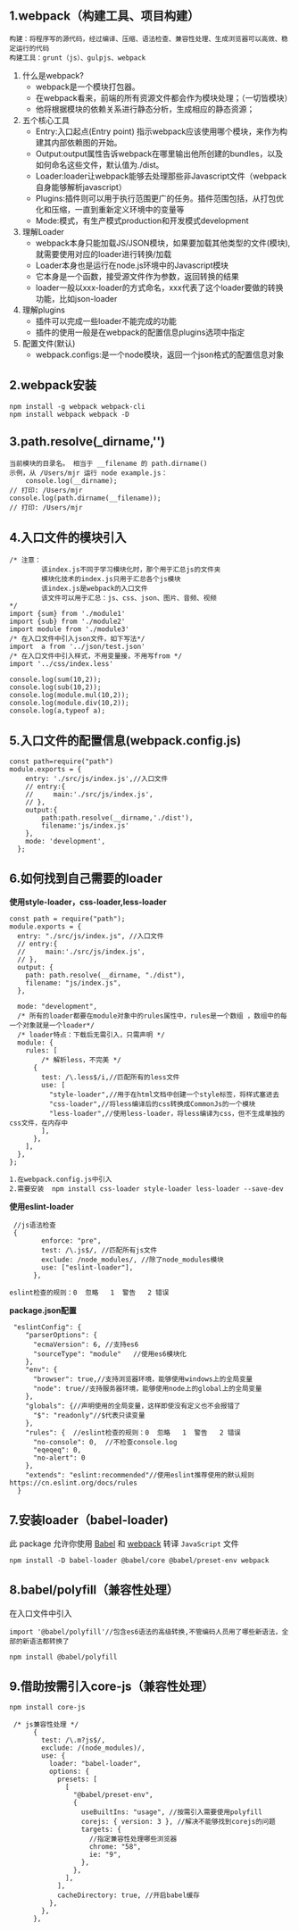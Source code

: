 ## 1.webpack（构建工具、项目构建）

```
构建：将程序写的源代码，经过编译、压缩、语法检查、兼容性处理、生成浏览器可以高效、稳定运行的代码 
构建工具：grunt（js）、gulpjs、webpack
```

1. 什么是webpack?
    - webpack是一个模块打包器。
    - 在webpack看来，前端的所有资源文件都会作为模块处理；（一切皆模块）
    - 他将根据模块的依赖关系进行静态分析，生成相应的静态资源；
2. 五个核心工具
   	- Entry:入口起点(Entry point) 指示webpack应该使用哪个模块，来作为构建其内部依赖图的开始。
   	- Output:output属性告诉webpack在哪里输出他所创建的bundles，以及如何命名这些文件，默认值为./dist。
   	- Loader:loader让webpack能够去处理那些非Javascript文件（webpack自身能够解析javascript）
   	- Plugins:插件则可以用于执行范围更广的任务。插件范围包括，从打包优化和压缩，一直到重新定义环境中的变量等
   	- Mode:模式，有生产模式production和开发模式development
3. 理解Loader
   - webpack本身只能加载JS/JSON模块，如果要加载其他类型的文件(模块),就需要使用对应的loader进行转换/加载
   - Loader本身也是运行在node.js环境中的Javascript模块
   - 它本身是一个函数，接受源文件作为参数，返回转换的结果
   - loader一般以xxx-loader的方式命名，xxx代表了这个loader要做的转换功能，比如json-loader
4. 理解plugins
   - 插件可以完成一些loader不能完成的功能
   - 插件的使用一般是在webpack的配置信息plugins选项中指定
5. 配置文件(默认)
   - webpack.configs:是一个node模块，返回一个json格式的配置信息对象



## 2.webpack安装

```
npm install -g webpack webpack-cli
npm install webpack webpack -D
```

## 3.path.resolve(_dirname,'')

```
当前模块的目录名。 相当于 __filename 的 path.dirname()
示例，从 /Users/mjr 运行 node example.js：
	console.log(__dirname);
// 打印: /Users/mjr
console.log(path.dirname(__filename));
// 打印: /Users/mjr
```

## 4.入口文件的模块引入

```
/* 注意：
        该index.js不同于学习模块化时，那个用于汇总js的文件夹
        模块化技术的index.js只用于汇总各个js模块
        该index.js是webpack的入口文件
        该文件可以用于汇总：js、css、json、图片、音频、视频
*/
import {sum} from './module1'
import {sub} from './module2'
import module from './module3'
/* 在入口文件中引入json文件，如下写法*/
import  a from '../json/test.json'
/* 在入口文件中引入样式，不用变量接，不用写from */
import '../css/index.less'

console.log(sum(10,2));
console.log(sub(10,2));
console.log(module.mul(10,2));
console.log(module.div(10,2));
console.log(a,typeof a);
```

## 5.入口文件的配置信息(webpack.config.js)

```
const path=require("path")
module.exports = {
    entry: './src/js/index.js',//入口文件
    // entry:{
    //     main:'./src/js/index.js',
    // },
    output:{
        path:path.resolve(__dirname,'./dist'),
        filename:'js/index.js'
    },
    mode: 'development',
  };
```

## 6.如何找到自己需要的loader

**使用style-loader，css-loader,less-loader**

```
const path = require("path");
module.exports = {
  entry: "./src/js/index.js", //入口文件
  // entry:{
  //     main:'./src/js/index.js',
  // },
  output: {
    path: path.resolve(__dirname, "./dist"),
    filename: "js/index.js",
  },
 
  mode: "development",
  /* 所有的loader都要在module对象中的rules属性中，rules是一个数组 ，数组中的每一个对象就是一个loader*/
  /* loader特点：下载后无需引入，只需声明 */
  module: {
    rules: [
        /* 解析less，不完美 */
      {
        test: /\.less$/i,//匹配所有的less文件
        use: [
          "style-loader",//用于在html文档中创建一个style标签，将样式塞进去
          "css-loader",//将less编译后的css转换成CommonJs的一个模块
          "less-loader",//使用less-loader，将less编译为css，但不生成单独的css文件，在内存中
        ],
      },
    ],
  },
};

```

```
1.在webpack.config.js中引入
2.需要安装  npm install css-loader style-loader less-loader --save-dev
```

**使用eslint-loader**

```
 //js语法检查
 {
        enforce: "pre",
        test: /\.js$/, //匹配所有js文件
        exclude: /node_modules/, //除了node_modules模块
        use: ["eslint-loader"],
      },
```

```
eslint检查的规则：0  忽略   1  警告   2 错误
```

**package.json配置**

```
 "eslintConfig": {
    "parserOptions": {
      "ecmaVersion": 6, //支持es6
      "sourceType": "module"   //使用es6模块化
    },
    "env": {
      "browser": true,//支持浏览器环境，能够使用windows上的全局变量
      "node": true//支持服务器环境，能够使用node上的global上的全局变量
    },
    "globals": {//声明使用的全局变量，这样即使没有定义也不会报错了
      "$": "readonly"//$代表只读变量
    },
    "rules": {  //eslint检查的规则：0  忽略   1  警告   2 错误
      "no-console": 0,  //不检查console.log
      "eqeqeq": 0,
      "no-alert": 0
    },
    "extends": "eslint:recommended"//使用eslint推荐使用的默认规则https://cn.eslint.org/docs/rules
  }
```

## 7.安装loader（babel-loader)

此 package 允许你使用 [Babel](https://github.com/babel/babel) 和 [webpack](https://github.com/webpack/webpack) 转译 `JavaScript` 文件

```
npm install -D babel-loader @babel/core @babel/preset-env webpack
```

## 8.babel/polyfill（兼容性处理）

在入口文件中引入

```
import '@babel/polyfill'//包含es6语法的高级转换,不管编码人员用了哪些新语法，全部的新语法都转换了
```

```
npm install @babel/polyfill
```

## 9.借助按需引入core-js（兼容性处理）

```
npm install core-js
```

```
 /* js兼容性处理 */
      {
        test: /\.m?js$/,
        exclude: /(node_modules)/,
        use: {
          loader: "babel-loader",
          options: {
            presets: [
              [
                "@babel/preset-env",
                {
                  useBuiltIns: "usage", //按需引入需要使用polyfill
                  corejs: { version: 3 }, //解决不能够找到corejs的问题
                  targets: {
                    //指定兼容性处理哪些浏览器
                    chrome: "58",
                    ie: "9",
                  },
                },
              ],
            ],
            cacheDirectory: true, //开启babel缓存
          },
        },
      },
```





